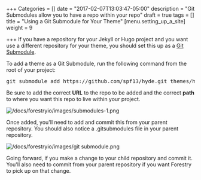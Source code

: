 +++
Categories = []
date = "2017-02-07T13:03:47-05:00"
description = "Git Submodules allow you to have a repo within your repo"
draft = true
tags = []
title = "Using a Git Submodule for Your Theme"
[menu.setting_up_a_site]
weight = 9

+++
If you have a repository for your Jekyll or Hugo project and you want use a different repository for your theme, you should set this up as a [Git Submodule](https://git-scm.com/book/en/v2/Git-Tools-Submodules).

To add a theme as a Git Submodule, run the following command from the root of your project:

<pre class="hljs">git submodule add https://github.com/spf13/hyde.git themes/hyde</pre>

Be sure to add the correct **URL** to the repo to be added and the correct **path** to where you want this repo to live within your project.

![/docs/forestryio/images/submodules-1.png](/docs/forestryio/images/submodules-1.png)

Once added, you'll need to add and commit this from your parent repository. You should also notice a .gitsubmodules file in your parent repository.

![/docs/forestryio/images/git submodule.png](/docs/forestryio/images/git%20submodule.png)

Going forward, if you make a change to your child repository and commit it. You'll also need to commit from your parent repository if you want Forestry to pick up on that change.